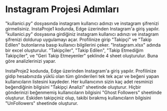 # Instagram Projesi Adımları
"kullanici.py" dosyasında instagram kullanıcı adınızı ve instagram şifrenizi girmelisiniz.
InstaProje1 kodunda, Edge üzerinden Instagram'a giriş yapılır. 
"kullanici.py" dosyasına girdiğiniz instagram kullanıcı adınızı ve instagram şifrenizi doldurup uygulamayı açar.
Profilinize girip "Takipçi" ve "Takip Edilen" butonlarına basıp kullanıcı bilgilerini çeker.
"Instagram.xlsx" adında bir excel oluşturulur. "Takipçiler", "Takip Edilen", "Takip Etmediğim Takipçiler", ve "Geri Takip Etmeyenler" şeklinde 4 sheet oluşturulur. Buna göre analizlerinizi yapar.

InstaProje2 kodunda, Edge üzerinden Instagram'a giriş yapılır.
Profilinize gidip hesabınızda yüklü olan tüm gönderileri tek tek açar ve beğeni yapan kullanıcıların listesini kaydeder.
Her kullanıcının sizin kaç adet resminizi beğendiğinin bilgisini "Takipçi Analizi" sheetinde oluşturur.
Hiçbir gönderinizi beğenmemiş kullanıcıların bilgisini "Ghost Followers" sheetinde oluşturur.
Eskiden takipçiniz olup, takibi bırakmış kullanıcıların bilgisini "UnFollowers" sheetinde oluşturur.
